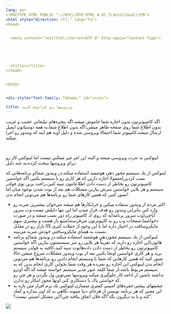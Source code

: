 ```yaml
---
lang: per
<!DOCTYPE HTML PUBLIC "-//W3C//DTD HTML 4.01 Transitional//EN">
<html style="direction: rtl;" lang="fa">
<head>

  
  <meta content="text/html;charset=UTF-8" http-equiv="Content-Type">



  
  
  <title></title>
</head>


<body>


<div style="font-family: Tahoma;" id="corps">

title: ويروسها رو فراموش كنيد.
---
```


اگه كامپيوترتون بدون اجازه شما خاموش ميشه،اگه پنجره&zwnj;هاي تبليغاتي
عجيب و غريب بدون اطلاع شما روي صفحه ظاهر ميشن،اگه بدون اطلاع شما،به همه
دوستاتون ايميل ارسال ميشه،كامپيوتر شما احتمالا ويروسي شده و دليل اونه
هم اينه كه ويندوز رو اجرا ميكنه.<br />

<br />

لينوكس به ندرت ويروسي ميشه و البته اين امر غير ممكني نيست اما لينوكس كار رو براي ويروسها سخت كرده،به چند دليل:<br />

لينوكس از يك سيستم مجوز دهي هوشمند استفاده ميكنه.در ويندوز شما(و
برنامه&zwnj;هايي كه نصب كردين)معمولا اجازه دارين كه هر كاري رو با سيستم
بكنين.اگه خواستين كامپيوترتون رو بخاطر از دست دادن اطلاعاتتون تنبيه
كنين،راحت برين توي فولدر سيستم و هر بلايي خواستين سرش بيارين.مشكلات هم
بعد از بوت شدن بوجود ميان.اما تصور كنين كه همين كارهاي شما رو
برنامه&zwnj;ها هم مي&zwnj;تونن انجام بدن!



<ul>




  <li>اكثر مردم از ويندوز ستفاده ميكنن و خرابكارها هم ميشه مي&zwnj;خوان بيشترين
ضربه رو وارد كنن بنابراين ويندوز رو هدف قرار ميدن اما اين تنها دليلش
نيست.وب سرور آپاچي(وب سرور برنامه&zwnj;ايه كه روي ك كامپيوتر راه دور نصب
ميشه و در صورت دخواشما،صفحات وب رو به كاپيوترتون مي&zwnj;فرسته)منبع باز هست
و بيشتري سهم بازار رو در مقابل IIS مايكروسافت در اختيار داره اما با اين
وجود از حملات كتري نسبت به همتاي مايكروسافتي خودش ضربه مي&zwnj;بينه.</li>
  <li>لينوكس از يك سيستم مجوزدهي هوشمند استفاده ميكنه.در ويندوز شما(و
برنامه هاتون)اين اجازه رو داريد كه تقريباً هر بلايي رو سر سيستمتون
بيارين.اگه خواستين كامپيوترتون رو بخاطر از دست دادن داده&zwnj;هاتوت
تنبيه كنيد،كافيه به فولدر سيستم بريد و هر كاري خواستين اونجا بكنين.بعد
از بوت ويندوز مشكلات شروع ميشن.حالا تصور كنيد كه همين كارهايي كه شما با
وسستم انجام دادين رو برنامه&zwnj;ها هم مي&zwnj;تونن انجام بدن.لينوكس
اين اجازه رو نمي&zwnj;ده.هر وقت شما بخواين كاري انجام بدين كه به سيستم
مربوط باشه،از شما كلمه عبور مدير سيستم خواسته ميشه كه اگه اونرو نداشته
باشين از ادامه كار جلوگيري ميكنه.ويروسها نمي&zwnj;تونن ول بگردن و هر چي
رو كه خواستن پاك يا دستكاري كنن.اونها مجوز اينكار رو ندارن.</li>




  <li>چشمهاي بيشتر،حفره&zwnj;هاي امنيتي كمتري ميسازن.لينوكس يك
نرم افزار متن بازه به اين معني كه هر برنامه نويسي از هرجاي دنيا ميتونه
نگاهي به كد اون بندازه و كمك كنه و يا به ديگرون بگه"اگه فلان اتفاق
بيافته چي؟اين مشكل امنيتي نيست؟".</li>




</ul>




<img src="Images/viruses_thumb.png">







